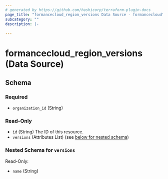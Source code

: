```yaml
---
# generated by https://github.com/hashicorp/terraform-plugin-docs
page_title: "formancecloud_region_versions Data Source - formancecloud"
subcategory: ""
description: |-
  
---
```


# formancecloud_region_versions (Data Source)





<!-- schema generated by tfplugindocs -->
## Schema

### Required

- `organization_id` (String)

### Read-Only

- `id` (String) The ID of this resource.
- `versions` (Attributes List) (see [below for nested schema](#nestedatt--versions))

<a id="nestedatt--versions"></a>
### Nested Schema for `versions`

Read-Only:

- `name` (String)
